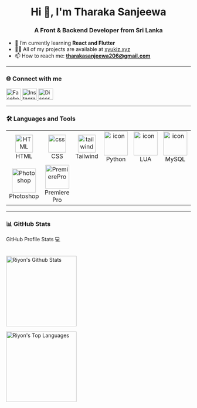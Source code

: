 <h1 align="center">Hi 👋, I'm Tharaka Sanjeewa</h1>
<h3 align="center">A Front & Backend Developer from Sri Lanka</h3>

- 🌱 I’m currently learning **React and Flutter**
- 👨‍💻 All of my projects are available at [xyukiz.xyz](https://payhip.com/xYuKiZ3D)
- 📫 How to reach me: **tharakasanjeewa206@gmail.com**

---

### 🌐 Connect with me

<p align="left">
  <a href="https://www.facebook.com/graphixdesigntm" target="_blank">
    <img src="https://raw.githubusercontent.com/rahuldkjain/github-profile-readme-generator/master/src/images/icons/Social/facebook.svg" alt="Facebook" height="30" width="40" />
  </a>
  <a href="https://instagram.com/thasi.boyy" target="_blank">
    <img src="https://raw.githubusercontent.com/rahuldkjain/github-profile-readme-generator/master/src/images/icons/Social/instagram.svg" alt="Instagram" height="30" width="40" />
  </a>
  <a href="https://discord.gg/855800106707058688" target="_blank">
    <img src="https://raw.githubusercontent.com/rahuldkjain/github-profile-readme-generator/master/src/images/icons/Social/discord.svg" alt="Discord" height="30" width="40" />
  </a>
</p>

---

### 🛠️ Languages and Tools

<table>
  
<td align="center" width="96">
<img src="https://skillicons.dev/icons?i=html" width="48" height="48" alt="HTML" />
<br>HTML
</td>
  
<td align="center" width="96">
<img src="https://skillicons.dev/icons?i=css" width="48" height="48" alt="css" />
<br>CSS
</td>
  
<td align="center" width="96">
<img src="https://skillicons.dev/icons?i=tailwind" width="48" height="48" alt="tailwind" />
<br>Tailwind
</td>
  
<td align="center" width="96">
<img src="https://skillicons.dev/icons?i=py" alt="icon" width="65" height="65" />
<br>Python
</td>
  
<td align="center" width="96">
<img src="https://skillicons.dev/icons?i=lua" alt="icon" width="65" height="65" />
<br>LUA
</td>
  
<td align="center" width="96">
<img src="https://skillicons.dev/icons?i=mysql" alt="icon" width="65" height="65" />
<br>MySQL
</td>
  
<td align="center" width="96">
<img src="https://skillicons.dev/icons?i=github" width="65" height="65" alt="GitHub" />
<br>Github
</td>

<td align="center" width="96">
<img src="https://skillicons.dev/icons?i=blender" width="65" height="65" alt="Blender" />
<br>Blender
</td>

<td align="center" width="96">
<img src="https://skillicons.dev/icons?i=discord" width="65" height="65" alt="Discord" />
<br>Discord
</td>
<tr>
<td align="center" width="96">
<img src="https://skillicons.dev/icons?i=ps" width="65" height="65" alt="Photoshop" />
<br>Photoshop
</td>

<td align="center" width="96">
<img src="https://skillicons.dev/icons?i=pr" width="65" height="65" alt="PremierePro" />
<br>Premiere Pro
</td>
</tr>

</table>

---

### 📊 GitHub Stats

  <summary>GitHub Profile Stats 💻</summary>
  <br/>
  <p>
    <a href="https://github.com/anuraghazra/github-readme-stats"><img alt="Riyon's Github Stats" src="https://github-readme-stats.vercel.app/api/?username=xyukiz&show_icons=true&count_private=true&theme=default&hide_border=true" height="192px"/></a>
    </p>

  <p>
  <a href="https://github.com/anuraghazra/github-readme-stats"><img alt="Riyon's Top Languages" src="https://github-readme-stats.vercel.app/api/top-langs/?username=xyukiz&langs_count=8&layout=compact&theme=default&hide_border=true&bg_color=fff&title_color=000&icon_color=000&hide=Jupyter%20Notebook" height="192px"/></a> </p>
  <br/>
